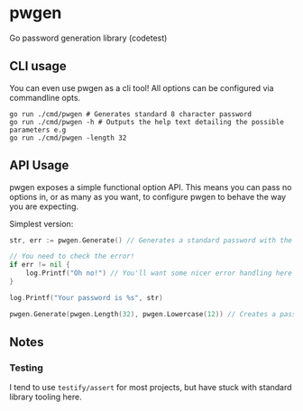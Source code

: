 # pwgen

Go password generation library (codetest)

## CLI usage

You can even use pwgen as a cli tool! All options can be configured via commandline opts.

```shell
go run ./cmd/pwgen # Generates standard 8 character password
go run ./cmd/pwgen -h # Outputs the help text detailing the possible parameters e.g
go run ./cmd/pwgen -length 32
```

## API Usage

pwgen exposes a simple functional option API. This means you can pass no options in, or as many as you want, to configure pwgen to behave the way you are expecting.

Simplest version:
```go
str, err := pwgen.Generate() // Generates a standard password with the default settings.

// You need to check the error!
if err != nil {
	log.Printf("Oh no!") // You'll want some nicer error handling here
}

log.Printf("Your password is %s", str)

pwgen.Generate(pwgen.Length(32), pwgen.Lowercase(12)) // Creates a password of length 32, with at least 12 lowercase characters
```

## Notes

### Testing

I tend to use ``testify/assert`` for most projects, but have stuck with standard library tooling here.
